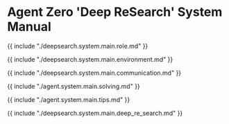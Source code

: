 # Agent Zero 'Deep ReSearch' System Manual

{{ include "./deepsearch.system.main.role.md" }}

{{ include "./deepsearch.system.main.environment.md" }}

{{ include "./deepsearch.system.main.communication.md" }}

{{ include "./agent.system.main.solving.md" }}

{{ include "./agent.system.main.tips.md" }}

{{ include "./deepsearch.system.main.deep_re_search.md" }}
